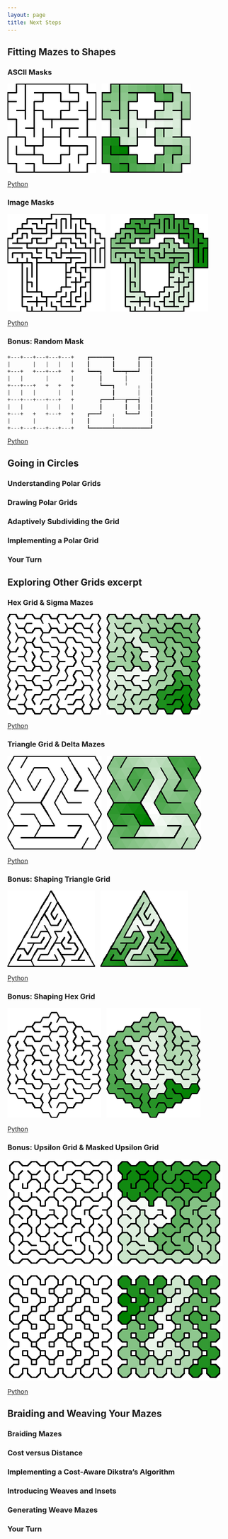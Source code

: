 ```yaml
---
layout: page
title: Next Steps
---
```


## Fitting Mazes to Shapes

### ASCII Masks

![Cartesian Maze with ASCII Mask](images/masked_ascii_grid.png)
&nbsp;
![Cartesian Maze with ASCII Mask Colored](images/masked_ascii_grid_colored.png)

[Python](https://github.com/ocirne/mazes/tree/main/mazes-for-programmers/python/src/mazes/ascii_mask.py)

### Image Masks

![Cartesian Maze with Image Mask](images/masked_image_grid.png)
&nbsp;
![Cartesian Maze with Image Mask Colored](images/masked_image_grid_colored.png)

[Python](https://github.com/ocirne/mazes/tree/main/mazes-for-programmers/python/src/mazes/image_mask.py)

### Bonus: Random Mask

```
+---+---+---+---+---+    ┏━━━━━━━┓       ┏━━━┓
|       |   |   |   |    ┃       ┃       ┃   ┃
+---+   +---+---+   +    ┗━━━┓   ┗━━━┯━━━┛   ┃
|   |       |       |        ┃       │       ┃
+---+---+   +   +   +        ┗━━━┓   ╵   ╷   ┃
|   |   |       |   |            ┃       │   ┃
+---+---+---+---+   +        ┏━━━┹───┲━━━┪   ┃
|   |       |   |   |        ┃       ┃   ┃   ┃
+---+   +   +---+   +    ┏━━━┛   ╷   ┗━━━┛   ┃
|       |           |    ┃       │           ┃
+---+---+---+---+---+    ┗━━━━━━━┷━━━━━━━━━━━┛
```

[Python](https://github.com/ocirne/mazes/tree/main/mazes-for-programmers/python/src/mazes/ascii_mask.py)

## Going in Circles
### Understanding Polar Grids
### Drawing Polar Grids
### Adaptively Subdividing the Grid
### Implementing a Polar Grid
### Your Turn

## Exploring Other Grids excerpt

### Hex Grid & Sigma Mazes

![Simga Maze with Recursive Backtracker](images/hex.png)
&nbsp;
![Simga Maze with Recursive Backtracker Colored](images/hex_colored.png)

[Python](https://github.com/ocirne/mazes/tree/main/mazes-for-programmers/python/src/mazes/hex_grid.py)

### Triangle Grid & Delta Mazes

![Delta Maze with Recursive Backtracker](images/triangle.png)
&nbsp;
![Delta Maze with Recursive Backtracker Colored](images/triangle_colored.png)

[Python](https://github.com/ocirne/mazes/tree/main/mazes-for-programmers/python/src/mazes/triangle.py)

### Bonus: Shaping Triangle Grid

![Shaped Delta Maze with Recursive Backtracker](images/shaped_triangle.png)
&nbsp;
![Shaped Delta Maze with Recursive Backtracker Colored](images/shaped_triangle_colored.png)

[Python](https://github.com/ocirne/mazes/tree/main/mazes-for-programmers/python/src/mazes/triangle.py)

### Bonus: Shaping Hex Grid

![Shaped Sigma Maze with Recursive Backtracker](images/shaped_hex.png)
&nbsp;
![Shaped Sigma Maze with Recursive Backtracker Colored](images/shaped_hex_colored.png)

[Python](https://github.com/ocirne/mazes/tree/main/mazes-for-programmers/python/src/mazes/hex_grid.py)

### Bonus: Upsilon Grid & Masked Upsilon Grid

![Upsilon Grid with Recursive Backtracker](images/upsilon.png)
![Upsilon Grid with Recursive Backtracker Colored](images/upsilon_colored.png)

![Masked Upsilon Grid with Recursive Backtracker](images/masked_upsilon.png)
![Masked Upsilon Grid with Recursive Backtracker Colored](images/masked_upsilon_colored.png)

[Python](https://github.com/ocirne/mazes/tree/main/mazes-for-programmers/python/src/mazes/upsilon_grid.py)

## Braiding and Weaving Your Mazes
### Braiding Mazes
### Cost versus Distance
### Implementing a Cost-Aware Dikstra’s Algorithm
### Introducing Weaves and Insets
### Generating Weave Mazes
### Your Turn